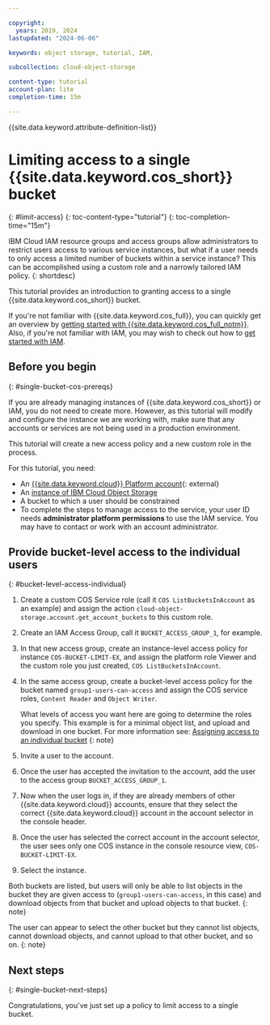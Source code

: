 ```yaml
---

copyright:
  years: 2019, 2024
lastupdated: "2024-06-06"

keywords: object storage, tutorial, IAM,

subcollection: cloud-object-storage

content-type: tutorial
account-plan: lite
completion-time: 15m

---
```


{{site.data.keyword.attribute-definition-list}}

# Limiting access to a single {{site.data.keyword.cos_short}} bucket
{: #limit-access}
{: toc-content-type="tutorial"}
{: toc-completion-time="15m"}

IBM Cloud IAM resource groups and access groups allow administrators to restrict users access to various service instances, but what if a user needs to only access a limited number of buckets within a service instance? This can be accomplished using a custom role and a narrowly tailored IAM policy.
{: shortdesc}

This tutorial provides an introduction to granting access to a single {{site.data.keyword.cos_short}} bucket.

If you're not familiar with {{site.data.keyword.cos_full}}, you can quickly get an overview by [getting started with {{site.data.keyword.cos_full_notm}}](/docs/cloud-object-storage?topic=cloud-object-storage-getting-started-cloud-object-storage). Also, if you're not familiar with IAM, you may wish to check out how to [get started with IAM](/docs/account?topic=account-iamoverview#iamoverview).

## Before you begin
{: #single-bucket-cos-prereqs}

If you are already managing instances of {{site.data.keyword.cos_short}} or IAM, you do not need to create more. However, as this tutorial will modify and configure the instance we are working with, make sure that any accounts or services are not being used in a production environment.

This tutorial will create a new access policy and a new custom role in the process.

For this tutorial, you need:
- An [{{site.data.keyword.cloud}} Platform account](https://cloud.ibm.com){: external}
- An [instance of IBM Cloud Object Storage](/objectstorage/create)
- A bucket to which a user should be constrained
- To complete the steps to manage access to the service, your user ID needs **administrator platform permissions** to use the IAM service. You may have to contact or work with an account administrator.

## Provide bucket-level access to the individual users
{: #bucket-level-access-individual}

1. Create a custom COS Service role (call it `COS ListBucketsInAccount` as an example) and assign the action `cloud-object-storage.account.get_account_buckets` to this custom role.
1. Create an IAM Access Group, call it `BUCKET_ACCESS_GROUP_1`, for example.
1. In that new access group, create an instance-level access policy for instance `COS-BUCKET-LIMIT-EX`, and assign the platform role Viewer and the custom role you just created, `COS ListBucketsInAccount`.
1. In the same access group, create a bucket-level access policy for the bucket named `group1-users-can-access` and assign the COS service roles, `Content Reader` and `Object Writer`.

   What levels of access you want here are going to determine the roles you specify. This example is for a minimal object list, and upload and download in one bucket. For more information see: [Assigning access to an individual bucket](/docs/cloud-object-storage?topic=cloud-object-storage-iam-bucket-permissions)
{: note}

1. Invite a user to the account.
1. Once the user has accepted the invitation to the account, add the user to the access group `BUCKET_ACCESS_GROUP_1`.
1. Now when the user logs in, if they are already members of other {{site.data.keyword.cloud}} accounts, ensure that they select the correct {{site.data.keyword.cloud}} account in the account selector in the console header.
1. Once the user has selected the correct account in the account selector, the user sees only one COS instance in the console resource view, `COS-BUCKET-LIMIT-EX`.
1. Select the instance.

Both buckets are listed, but users will only be able to list objects in the bucket they are given access to (`group1-users-can-access`, in this case) and download objects from that bucket and upload objects to that bucket.
{: note}

The user can appear to select the other bucket but they cannot list objects, cannot download objects, and cannot upload to that other bucket, and so on.
{: note}

<!-- Expanded with the above procedure and eliminated obsolete screen captures. See issue #1068 - 06062024 PW
## Create a custom role
{: #single-bucket-create-role}
{: step}

First, we need to create a role that allows a user to view a list of buckets, but not to access them or be able to create new buckets.

1. Navigate to IAM by following the **Manage** drop-down menu, and selecting **Access (IAM)**.
2. Select **Roles** from the navigation menu.
3. Click the **Create** button to create a new role.

  ![Create a new role](images/tut-iam-1-roles.png){: caption="Figure 1: Creating a custom role."}

4. We can call this role "List Buckets Only".  Give it a name, ID, and brief description, and then select **Cloud Object Storage** from the drop down.

  ![Create a new role](images/tut-iam-2-custom.png)

5. Scroll down until you see the list of actions.  Click **Clear all** to remove all actions from the new role.

   ![Create a new role](images/tut-iam-3-clear.png)

6. Look for the `cloud-object-storage.account.get_account_buckets` action and click **Add**.

  ![Create a new role](images/tut-iam-4-list.png)

7. Click **Create** to finish creating the custom role.

## Create a new user access policy
{: #single-bucket-create-policy}
{: step}

Now that we have our new role, we can apply it to a user.

1. Follow the **Users** link in the navigation menu, and select the user requiring limited access.
2. Click on the **Assign access** button.

  ![Create a new policy](images/tut-iam-5-user.png)

3. Select the **Access policy** tile and select **Cloud Object Storage**.

  ![Create a new policy](images/tut-iam-6-policy.png)

4. Scroll down and assign the new role by checking the box next to **List Buckets Only**.
5. Click **Add**.

  ![Create a new policy](images/tut-iam-7-list-only.png)

6. Repeat step 3, but this time we'll limit the scope.  Select the radio toggle next to **Specific resources**.
7. Select **Resource ID** from the _Attribute type_ drop-down menu.
8. Type in the name of the bucket that the user should be able to access in the _Value_ field.  In this case, it's a bucket called `diagnostics`. 

  ![Create a new policy](images/tut-iam-8-bucket.png)

9.  In the _Roles and access_ section, select the roles **Content Reader** and **Object Writer** roles.  You'll also need the Platform **Viewer** role, if you don't already have it, in order to view the UI.

  ![Create a new policy](images/tut-iam-9-access.png)-->

## Next steps
{: #single-bucket-next-steps}

Congratulations, you've just set up a policy to limit access to a single bucket. 
